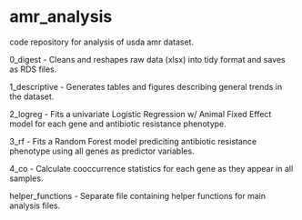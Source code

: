 # amr_analysis
code repository for analysis of usda amr dataset.

0_digest - Cleans and reshapes raw data (xlsx) into tidy format and saves as RDS files.

1_descriptive - Generates tables and figures describing general trends in the dataset.

2_logreg - Fits a univariate Logistic Regression w/ Animal Fixed Effect model for each gene and antibiotic resistance phenotype.

3_rf - Fits a Random Forest model prediciting antibiotic resistance phenotype using all genes as predictor variables.

4_co - Calculate cooccurrence statistics for each gene as they appear in all samples.

helper_functions - Separate file containing helper functions for main analysis files.

